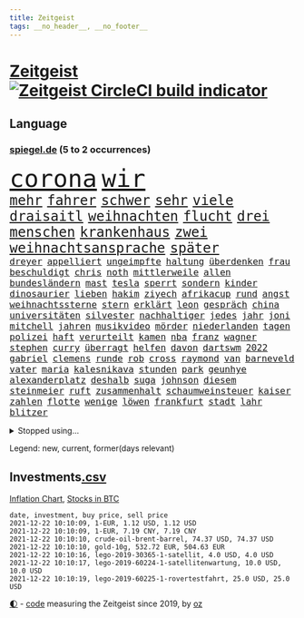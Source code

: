 ```yaml
---
title: Zeitgeist
tags: __no_header__, __no_footer__
---
```


# [Zeitgeist](https://oliz.io/zeitgeist/) [![Zeitgeist CircleCI build indicator](https://circleci.com/gh/ooz/zeitgeist.svg?style=shield)](https://circleci.com/gh/ooz/zeitgeist)

## Language

<h3><a href="https://www.spiegel.de" target="_blank">spiegel.de</a> (5 to 2 occurrences)</h3>
<p style="font-family:monospace">
<span style="font-size:32pt"><a href="news_links.html#corona" class="current">corona</a></span>
<span style="font-size:32pt"><a href="news_links.html#wir" class="current">wir</a></span>
<br>
<span style="font-size:18pt"><a href="news_links.html#mehr" class="current">mehr</a></span>
<span style="font-size:18pt"><a href="news_links.html#fahrer" class="current">fahrer</a></span>
<span style="font-size:18pt"><a href="news_links.html#schwer" class="current">schwer</a></span>
<span style="font-size:18pt"><a href="news_links.html#sehr" class="current">sehr</a></span>
<span style="font-size:18pt"><a href="news_links.html#viele" class="current">viele</a></span>
<span style="font-size:18pt"><a href="news_links.html#draisaitl" class="current">draisaitl</a></span>
<span style="font-size:18pt"><a href="news_links.html#weihnachten" class="current">weihnachten</a></span>
<span style="font-size:18pt"><a href="news_links.html#flucht" class="current">flucht</a></span>
<span style="font-size:18pt"><a href="news_links.html#drei" class="current">drei</a></span>
<span style="font-size:18pt"><a href="news_links.html#menschen" class="current">menschen</a></span>
<span style="font-size:18pt"><a href="news_links.html#krankenhaus" class="current">krankenhaus</a></span>
<span style="font-size:18pt"><a href="news_links.html#zwei" class="current">zwei</a></span>
<span style="font-size:18pt"><a href="news_links.html#weihnachtsansprache" class="new">weihnachtsansprache</a></span>
<span style="font-size:18pt"><a href="news_links.html#später" class="current">später</a></span>
<br>
<span style="font-size:12pt"><a href="news_links.html#dreyer" class="new">dreyer</a></span>
<span style="font-size:12pt"><a href="news_links.html#appelliert" class="current">appelliert</a></span>
<span style="font-size:12pt"><a href="news_links.html#ungeimpfte" class="current">ungeimpfte</a></span>
<span style="font-size:12pt"><a href="news_links.html#haltung" class="current">haltung</a></span>
<span style="font-size:12pt"><a href="news_links.html#überdenken" class="new">überdenken</a></span>
<span style="font-size:12pt"><a href="news_links.html#frau" class="current">frau</a></span>
<span style="font-size:12pt"><a href="news_links.html#beschuldigt" class="current">beschuldigt</a></span>
<span style="font-size:12pt"><a href="news_links.html#chris" class="current">chris</a></span>
<span style="font-size:12pt"><a href="news_links.html#noth" class="new">noth</a></span>
<span style="font-size:12pt"><a href="news_links.html#mittlerweile" class="current">mittlerweile</a></span>
<span style="font-size:12pt"><a href="news_links.html#allen" class="current">allen</a></span>
<span style="font-size:12pt"><a href="news_links.html#bundesländern" class="current">bundesländern</a></span>
<span style="font-size:12pt"><a href="news_links.html#mast" class="current">mast</a></span>
<span style="font-size:12pt"><a href="news_links.html#tesla" class="current">tesla</a></span>
<span style="font-size:12pt"><a href="news_links.html#sperrt" class="current">sperrt</a></span>
<span style="font-size:12pt"><a href="news_links.html#sondern" class="current">sondern</a></span>
<span style="font-size:12pt"><a href="news_links.html#kinder" class="current">kinder</a></span>
<span style="font-size:12pt"><a href="news_links.html#dinosaurier" class="current">dinosaurier</a></span>
<span style="font-size:12pt"><a href="news_links.html#lieben" class="current">lieben</a></span>
<span style="font-size:12pt"><a href="news_links.html#hakim" class="new">hakim</a></span>
<span style="font-size:12pt"><a href="news_links.html#ziyech" class="new">ziyech</a></span>
<span style="font-size:12pt"><a href="news_links.html#afrikacup" class="new">afrikacup</a></span>
<span style="font-size:12pt"><a href="news_links.html#rund" class="current">rund</a></span>
<span style="font-size:12pt"><a href="news_links.html#angst" class="current">angst</a></span>
<span style="font-size:12pt"><a href="news_links.html#weihnachtssterne" class="new">weihnachtssterne</a></span>
<span style="font-size:12pt"><a href="news_links.html#stern" class="current">stern</a></span>
<span style="font-size:12pt"><a href="news_links.html#erklärt" class="current">erklärt</a></span>
<span style="font-size:12pt"><a href="news_links.html#leon" class="current">leon</a></span>
<span style="font-size:12pt"><a href="news_links.html#gespräch" class="current">gespräch</a></span>
<span style="font-size:12pt"><a href="news_links.html#china" class="current">china</a></span>
<span style="font-size:12pt"><a href="news_links.html#universitäten" class="current">universitäten</a></span>
<span style="font-size:12pt"><a href="news_links.html#silvester" class="current">silvester</a></span>
<span style="font-size:12pt"><a href="news_links.html#nachhaltiger" class="current">nachhaltiger</a></span>
<span style="font-size:12pt"><a href="news_links.html#jedes" class="current">jedes</a></span>
<span style="font-size:12pt"><a href="news_links.html#jahr" class="current">jahr</a></span>
<span style="font-size:12pt"><a href="news_links.html#joni" class="new">joni</a></span>
<span style="font-size:12pt"><a href="news_links.html#mitchell" class="current">mitchell</a></span>
<span style="font-size:12pt"><a href="news_links.html#jahren" class="current">jahren</a></span>
<span style="font-size:12pt"><a href="news_links.html#musikvideo" class="current">musikvideo</a></span>
<span style="font-size:12pt"><a href="news_links.html#mörder" class="current">mörder</a></span>
<span style="font-size:12pt"><a href="news_links.html#niederlanden" class="current">niederlanden</a></span>
<span style="font-size:12pt"><a href="news_links.html#tagen" class="current">tagen</a></span>
<span style="font-size:12pt"><a href="news_links.html#polizei" class="current">polizei</a></span>
<span style="font-size:12pt"><a href="news_links.html#haft" class="current">haft</a></span>
<span style="font-size:12pt"><a href="news_links.html#verurteilt" class="current">verurteilt</a></span>
<span style="font-size:12pt"><a href="news_links.html#kamen" class="current">kamen</a></span>
<span style="font-size:12pt"><a href="news_links.html#nba" class="current">nba</a></span>
<span style="font-size:12pt"><a href="news_links.html#franz" class="current">franz</a></span>
<span style="font-size:12pt"><a href="news_links.html#wagner" class="current">wagner</a></span>
<span style="font-size:12pt"><a href="news_links.html#stephen" class="current">stephen</a></span>
<span style="font-size:12pt"><a href="news_links.html#curry" class="new">curry</a></span>
<span style="font-size:12pt"><a href="news_links.html#überragt" class="current">überragt</a></span>
<span style="font-size:12pt"><a href="news_links.html#helfen" class="current">helfen</a></span>
<span style="font-size:12pt"><a href="news_links.html#davon" class="current">davon</a></span>
<span style="font-size:12pt"><a href="news_links.html#dartswm" class="current">dartswm</a></span>
<span style="font-size:12pt"><a href="news_links.html#2022" class="current">2022</a></span>
<span style="font-size:12pt"><a href="news_links.html#gabriel" class="current">gabriel</a></span>
<span style="font-size:12pt"><a href="news_links.html#clemens" class="current">clemens</a></span>
<span style="font-size:12pt"><a href="news_links.html#runde" class="current">runde</a></span>
<span style="font-size:12pt"><a href="news_links.html#rob" class="new">rob</a></span>
<span style="font-size:12pt"><a href="news_links.html#cross" class="new">cross</a></span>
<span style="font-size:12pt"><a href="news_links.html#raymond" class="new">raymond</a></span>
<span style="font-size:12pt"><a href="news_links.html#van" class="current">van</a></span>
<span style="font-size:12pt"><a href="news_links.html#barneveld" class="new">barneveld</a></span>
<span style="font-size:12pt"><a href="news_links.html#vater" class="current">vater</a></span>
<span style="font-size:12pt"><a href="news_links.html#maria" class="current">maria</a></span>
<span style="font-size:12pt"><a href="news_links.html#kalesnikava" class="new">kalesnikava</a></span>
<span style="font-size:12pt"><a href="news_links.html#stunden" class="current">stunden</a></span>
<span style="font-size:12pt"><a href="news_links.html#park" class="current">park</a></span>
<span style="font-size:12pt"><a href="news_links.html#geunhye" class="new">geunhye</a></span>
<span style="font-size:12pt"><a href="news_links.html#alexanderplatz" class="current">alexanderplatz</a></span>
<span style="font-size:12pt"><a href="news_links.html#deshalb" class="current">deshalb</a></span>
<span style="font-size:12pt"><a href="news_links.html#suga" class="current">suga</a></span>
<span style="font-size:12pt"><a href="news_links.html#johnson" class="current">johnson</a></span>
<span style="font-size:12pt"><a href="news_links.html#diesem" class="current">diesem</a></span>
<span style="font-size:12pt"><a href="news_links.html#steinmeier" class="current">steinmeier</a></span>
<span style="font-size:12pt"><a href="news_links.html#ruft" class="current">ruft</a></span>
<span style="font-size:12pt"><a href="news_links.html#zusammenhalt" class="new">zusammenhalt</a></span>
<span style="font-size:12pt"><a href="news_links.html#schaumweinsteuer" class="new">schaumweinsteuer</a></span>
<span style="font-size:12pt"><a href="news_links.html#kaiser" class="new">kaiser</a></span>
<span style="font-size:12pt"><a href="news_links.html#zahlen" class="current">zahlen</a></span>
<span style="font-size:12pt"><a href="news_links.html#flotte" class="current">flotte</a></span>
<span style="font-size:12pt"><a href="news_links.html#wenige" class="current">wenige</a></span>
<span style="font-size:12pt"><a href="news_links.html#löwen" class="current">löwen</a></span>
<span style="font-size:12pt"><a href="news_links.html#frankfurt" class="current">frankfurt</a></span>
<span style="font-size:12pt"><a href="news_links.html#stadt" class="current">stadt</a></span>
<span style="font-size:12pt"><a href="news_links.html#lahr" class="new">lahr</a></span>
<span style="font-size:12pt"><a href="news_links.html#blitzer" class="current">blitzer</a></span>
</p>
<details>
<summary>Stopped using...</summary>
<p class="former" style="font-size:12pt">
ecuador(428) nationen(428) sperre(428) vereinten(428) zeuge(428) alex(427) aussicht(427) körper(427) main(427) reiche(427) seehofer(427) verluste(427) wütet(427) erneute(426) figur(426) führerschein(426) mag(426) maske(426) metern(426) rostock(426) unruhen(426) wehrt(426) amerikanische(425) beschreibt(425) gemeinden(425) jünger(425) michelle(425) verzweifelt(425) aufgefallen(424) besseren(424) erwägt(424) lebensmittel(424) priester(424) befindet(423) demonstranten(423) diskriminiert(423) france(423) frieden(423) gründer(423) neueste(423) paare(423) attentat(422) auskommen(422) behinderung(422) emma(422) entdeckung(422) innenministerium(422) philippinen(422) sprengstoff(422) standort(422) terrormiliz(422) you(422) zweitligist(422) atlantik(421) attackieren(421) brutale(421) csuchef(421) ermöglicht(421) erstaunlich(421) filialen(421) früherer(421) hungerstreik(421) islamistischen(421) lakers(421) queen(421) spektakulär(421) umstrittener(421) verlust(421) zwillinge(421) a2(420) amerika(420) ankommt(420) anscheinend(420) berg(420) dauerhaft(420) demonstrieren(420) gefährlicher(420) gefüllt(420) gekostet(420) konkurrenten(420) kranke(420) löste(420) schlechter(420) schriftstellerin(420) verbot(420) weshalb(420) ärgert(420) 29(419) gast(419) gelegt(419) künstlerin(419) oberbürgermeister(419) richtige(419) spdgesundheitsexperte(419) untersuchungen(419) videobotschaft(419) zverev(419) ärzten(419) abgesetzt(418) ausländische(418) bahnhof(418) gewaltsam(418) mütter(418) niederländische(418) rock(418) schmerzen(418) steigender(418) treten(418) usgericht(418) übersicht(418) ausreichend(417) eingesetzt(417) online(417) organisationen(417) regensburg(417) sinnvoll(417) blockade(416) hölle(416) kämpfe(416) coronabeschränkungen(415) einzudämmen(415) kryptowährung(415) schlagzeilen(415) schwanger(415) shutdown(415) stammt(415) verlängerung(415) 81(414) forderte(414) fußballprofi(414) islamischen(414) taugt(414) usamerikaner(414) crew(413) gebrochen(413) salzburg(413) smith(413) störung(413) 10000(412) 2011(412) euparlament(412) kämpfer(412) offenen(412) rechtliche(412) schulze(412) stadion(412) anlagen(411) männliche(411) philipp(411) qualifikation(411) triumph(411) debakel(410) fragt(410) islamisten(410) sichergestellt(410) trieb(410) unzählige(410) 23(409) schwachen(409) terroristischen(409) venezuela(409) beiträge(408) can(408) coronaschutz(408) elektrische(408) hob(408) krawallen(408) lkwfahrer(408) voraussetzungen(408) gesamten(407) manipulierte(407) beschuldigten(406) einnahmen(406) eurecht(406) nerven(406) unterschied(405) vaters(405) womit(405) spektakuläre(404) berühmte(403) green(403) methoden(403) vermeintlichen(403) verfassungswidrig(402) juristen(401) königin(401) meines(401) stieß(401) änderungen(401) eigenem(400) erfinder(400) nationalen(400) tennisprofi(400) astronauten(399) familienberater(399) glaubwürdigkeit(399) mobile(399) sydney(399) verhandeln(399) angehörigen(398) favorit(398) vermissen(398) älter(398) nennen(397) ute(397) not(396) feuert(395) gouverneur(395) jacob(395) justin(395) landet(395) text(395) folter(394) gefühl(394) spaltet(394) startete(394) niederländischen(393) fließen(392) holte(392) justizminister(392) stahl(392) bier(391) klimaziele(391) abermals(390) vermissten(390) zuspruch(390) verträge(389) vorgeführt(389) reus(388) sprung(388) automatisch(387) niedrig(387) rutschte(387) benötigen(386) gesetzliche(386) kanaren(386) jurist(385) lebensgefährlich(385) 47(384) afghanische(384) app(384) skizziert(384) unmittelbar(383) georg(382) staatlichen(382) vorherrschaft(382) gerieten(381) mutation(381) kanadas(380) verpflichten(380) 6000(379) annäherung(379) senioren(379) verlegen(379) beendete(378) palmer(378) voraussichtlich(377) vergehen(376) sophie(375) ausgaben(373) betrieben(373) stellenabbau(373) coronajahr(372) strukturen(369) empfinden(368) konzert(368) superwahljahr(367) dämpft(364) clooney(361) theoretisch(361) janet(358) yellen(358) reihen(357) psychischen(356) titelkampf(356) stabil(355) zusätzliche(355) rückte(354) berührt(353) befunden(350) lidl(350) berühmtes(347) liter(346) coronawochenüberblick(343) bundestagsabgeordnete(342) kopfverletzungen(341) curevac(340) 15jährige(339) freigelassen(335) erneuerbare(334) abgrund(332) entgehen(329) impft(327) hergestellt(319) langjährige(318) zustimmen(316) rasche(315) glasgow(313) polizeibeamte(313) amazons(309) wucht(309) haut(306) klappen(305) viral(303) lenkt(302) el(301) rüdiger(300) extremwetter(297) ungemütlich(296) grab(293) heutige(293) sparkassen(292) ausländer(290) hubert(290) fragwürdige(289) vereint(287) verlusten(287) impfschutz(286) magische(282) notstand(281) unzureichend(280) zusammenbruch(280) urteile(279) 4000(278) objekte(278) palästinensern(278) wolken(278) todesursache(277) missbrauchsvorwürfen(276) begleitete(269) bestsellerautor(267) abgewehrt(266) fußballerinnen(265) stadien(262) tvinterview(259) maskendeals(258) athen(257) erledigt(255) erteilte(254) zugspitze(253) geheiratet(251) erlaubnis(250) bosch(247) charité(247) fraktionen(246) 2001(245) kleinflugzeug(242) unterschiedliche(242) bedankte(240) fonds(239) gelitten(239) airline(236) landesverband(235) fühle(234) gerungen(233) spürt(231) lebensgefährliche(229) wüste(228) charles(226) statistik(224) linda(221) klimaaktivisten(220) niemandem(220) bka(217) umwelthilfe(216) afghanischen(215) entschädigungen(211) bundeswehrhelfer(210) holz(210) anfangs(207) moldau(207) cotrainer(206) jahrelanger(206) jugendärzte(205) schnellstmöglich(205) großkonzerne(204) berechnungen(203) vorreiter(202) 32jähriger(201) zurückzukehren(201) set(199) plastik(198) historikerin(197) kreise(196) dorthin(194) bezeichnen(190) fünften(190) lernrückstände(189) pop(189) tennisstar(189) fed(188) neunjähriger(187) 47jähriger(186) misstrauen(185) erpresst(184) angeschlagene(182) westjordanland(182) monaco(181) zurückschicken(181) finger(180) zuwanderung(179) müll(178) aachen(177) sudan(177) anhaltende(176) klaut(176) knochen(176) vereinbaren(176) unterstützern(175) fachkräftemangel(174) nashville(174) sechzigerjahre(174) banden(173) regenfälle(170) südchinesisches(169) ölpreis(168) europameister(167) forscherinnen(167) indigene(167) schultern(167) traditionelle(166) weigerte(166) wenigsten(166) finde(165) schäumt(165) verdi(164) entsorgt(163) fluggesellschaften(162) parteispitze(162) ausschnitte(161) amthor(160) djoković(160) rechtswidrig(160) spezialeinheit(160) staatschefs(159) 1962(158) azubis(158) gerüchten(158) beteuert(157) ewigkeit(157) farmer(156) straftat(156) chemnitz(154) mögen(154) serbe(154) spitzenkandidat(154) spitzenpolitiker(154) uganda(154) zuschauerinnen(153) vormundschaft(152) boote(151) lkwanhänger(151) schrumpft(151) danny(150) kurzzeitig(150) totschlag(149) tugenden(149) verteidigungsminister(147) erhebung(145) aufzubauen(144) drogenbanden(144) selbstmordanschlag(144) umweltverbände(144) beschuldigen(143) dschihad(143) übersee(143) anmelden(142) glückliche(142) spielerin(142) versteck(140) fläche(139) terrorgruppe(139) tusk(138) attackierte(136) evakuierungen(136) aufruhr(135) bedankt(134) deklassiert(134) technischen(134) vorläufige(134) karrierecoach(133) voelchert(133) bakterien(132) zähne(132) kyrgios(130) sichtbar(130) korruptionsermittlungen(129) litt(129) ostseepipeline(129) aufenthalt(128) weltranglistenerste(128) führten(127) lebron(127) zehnte(127) vorgeschlagen(126) ahrtal(125) milliardengeschäft(125) wiederaufbau(125) y(124) kenne(123) slam(123) menschenrechtsaktivisten(122) ngos(122) schießerei(122) deutschsprachigen(121) labore(121) räder(121) anschluss(120) erfolgreichste(120) ted(120) usnotenbank(120) 2004(119) entlastung(119) krisenmanagement(119) erzeugen(118) gelohnt(118) hörte(117) klassischen(117) staatsmedien(117) rückendeckung(116) vorfahrt(116) nachträglich(115) philippinische(115) äußerung(115) crews(114) geschwommen(114) manhattan(114) bereitete(113) grand(113) amal(112) deckte(112) gemeint(112) transportieren(112) mordermittlungen(111) zeichnen(111) tarifstreit(110) umkämpften(110) dirk(109) erbeutete(109) hallo(109) jahrzehnt(109) fiskus(108) funktionen(108) genervt(108) privilegien(108) weggefährten(108) beobachter(107) lauf(107) bürgerlichen(106) folgenschweren(106) gegensteuern(106) stralsund(106) 90/die(105) materialengpässen(105) fatale(104) stehlen(104) rast(103) stipendium(103) widerstands(103) feinstaub(102) demokrat(101) stone(101) plante(100) stur(100) energiepreise(99) krankenschwester(99) resistenter(99) jahn(98) landsleuten(98) akkus(97) doha(97) favoritin(97) mythen(97) kohleausstieg(96) begegnung(95) gebrannt(95) verstecken(95) kanadische(94) tarantino(94) vollen(94) abholzung(92) auffrischungsimpfung(92) bedanken(92) entfliehen(92) erkannt(92) sandberg(92) schürt(92) tränengas(92) kabuler(91) mercedespilot(91) tennessee(91) unterschiedlicher(91) verknüpft(91) verletzten(91) prämie(90) arbeitsmigranten(89) ausfälle(89) eindeutig(89) erbeuteten(89) gräben(89) lake(89) marianne(89) mustang(89) gegentreffer(88) harris(88) impfdurchbruch(88) kamala(88) models(88) musikerinnen(88) sozial(88) stewart(88) telekommunikationsgesetz(88) vielmehr(88) wright(88) zuschuss(88) alonso(87) ausreisen(87) bauten(87) besiegelte(87) exfreundin(87) fernando(87) kabarettist(87) kennenlernte(87) lutz(87) notenbankchef(87) olympique(87) rettungsflieger(87) schau(87) bayerischer(86) südchinesischen(86) demokratin(85) filip(85) kostić(85) kurios(85) offizier(85) opportunisten(85) staatsanwalt(85) taxi(85) besessen(84) francisco(84) katastrophalen(84) posierte(84) tante(84) teroddes(84) verbliebenen(84) vergnügen(84) gesundheitsämter(83) sabitzer(83) vakuum(83) vorgeladen(83) allergie(82) autobiografie(82) bemerkenswert(82) freigeben(82) operieren(82) rockergruppe(82) schädliche(82) weltberühmt(82) üppiges(82) geschäftsrisiko(81) ausschreibung(80) erhielten(80) infektionsschutzgesetzes(80) rhythmus(80) semester(80) verfrühstückt(80) überdeckt(80) enteignungen(79) gefährte(79) leitplanke(79) milch(79) aufgehängt(78) fock(78) gesteuert(78) gorch(78) gordon(78) kalten(78) lka(78) lyon(78) usraumfahrtbehörde(78) a3(77) beigetragen(77) faktencheck(77) getöteten(77) müde(77) sämtliche(77) wiesen(77) gesetzentwurf(76) habt(76) messe(76) startplatz(76) vermittelte(76) 12000(75) flickenteppich(75) gesessen(75) kaufmann(75) markiert(75) salvador(75) schmerzt(75) zellen(75) fernzüge(74) fracht(74) geladen(74) lebensmittelfirmen(74) mako(74) mäzen(74) paketbomben(74) unterziehen(74) üppig(74) abordnung(73) csuvorsitzenden(73) dokumentiert(73) ehepaars(73) knapper(73) mexikanische(73) provisionen(73) deckeln(72) irrtümer(72) klartext(72) parteiausschlussverfahren(72) unentschlossene(71) draufgänger(70) fahrräder(70) fälschung(70) gaul(70) gedachten(70) günes(70) kostic(70) orbit(70) pausieren(70) straft(70) tabellenspitze(70) befragen(69) daniil(69) gangster(69) gemobbt(69) medwedew(69) verordnete(69) zuschlagen(69) übertragung(69) armbrust(68) barça(68) bottas(68) jackpot(68) kulturpolitik(68) landtagswahl(68) mordverdacht(68) märkte(68) pfeil(68) trage(68) unionsanhänger(68) valtteri(68) auftritten(67) beeinflusst(67) begünstigt(67) euparlamentarier(67) geliebten(67) massenweise(67) rothko(67) schäfer(67) epic(66) feministin(66) games(66) heikle(66) hinunter(66) ungebrochene(66) zündeten(66) isanhängerin(65) kleinere(65) schneidet(65) unoklimagipfel(65) abgeschaltet(64) gepäck(64) heizungen(64) komfortabler(64) radsportstar(64) schnaps(64) verteuerten(64) dreieck(63) finanzministerin(63) freistoßtor(63) gestiegener(63) antwortet(62) brockmann(62) frauenfeindliche(62) höhle(62) maori(62) nö(62) unauffällig(62) aufholjagd(61) aussichten(61) belangt(61) beruhigen(61) demut(61) fußballbund(61) hitzlsperger(61) urheber(61) europatour(60) exkanzlers(60) feuers(60) fuest(60) gelebt(60) gestochen(60) harald(60) ifopräsident(60) kiloweise(60) kindesmissbrauchs(60) rückschlägen(60) allermeisten(59) außergewöhnlichen(59) haftrichter(59) psychologie(59) spürbare(59) tatverdacht(59) zugehen(59) zusammenstößen(59) fahrgäste(58) ganzer(58) mix(58) unogipfel(58) beurteilt(57) gaspreis(57) getötete(57) laughing(57) vornamen(57) waghalsige(57) weingenuss(57) 35000(56) erwärmung(56) grenzschützer(56) kleinsten(56) präsidentschaftskandidat(56) reindl(56) teures(56) allheilmittel(55) fahrgast(55) krankenkassen(55) natostaaten(55) schalteten(55) theologe(55) zahnarzt(55) natalie(54) price(54) 289(53) hey(53) oberösterreich(53) skeptischen(53) vorausgesetzt(53) zersetzen(53) volksfesten(52) definiert(51) ellisbextor(51) makellos(51) 135(50) erneutes(50) immobilienkonzernen(50) taiwans(50) weizen(50) detonation(49) entzweit(49) frances(49) osteuropa(49) strauchelnden(49) atp(48) bewerten(48) entwicklungskosten(48) erforschen(48) filmbranche(48) männlich(48) schmieden(48) verfällt(48) wahlergebnis(48) angehoben(47) bieber(47) naturschützer(47) rückweg(47) awoniyi(46) bernard(46) bewachen(46) damaliger(46) geltendes(46) grenzgebiet(46) intern(46) lindern(46) misshandlungen(46) nirgends(46) segelschulschiff(46) taiwo(46) weitesten(46) buchungszahlen(45) bussen(45) erzeugerpreise(45) gravierend(45) importieren(45) negativem(45) zugefügt(45) zulauf(45) eingedrungen(44) ransomware(44) zittern(44) 59jähriger(43) mies(43) rotterdam(43) arbeitsrechtlerin(42) eon(42) neuausrichtung(42) sauer(42) unheilbar(42) weiterentwicklung(42) benutzt(41) bundeswirtschaftsminister(41) charlène(41) diktators(41) doppel(41) fürstin(41) koalitionäre(41) verzückt(41) zukunftsvision(41) drogenpolitik(40) erneuern(40) irrfahrt(40) scherz(40) schwächen(40) cduspitze(39) faktisch(39) nochkanzlerin(39) steine(39) zutaten(39) cannabislegalisierung(38) strafvollzug(38) trainerteam(38) ubs(38) ölkrise(38) aktivitäten(37) anreisen(37) freundlichen(37) legalisiert(37) wasseroberfläche(37) fidel(36) rüttelt(36) schädigen(36) unzulässig(36) votierten(36) watford(36) überrollt(36) besorgen(35) brandenburgs(35) ecuadors(35) feiertag(35) masked(35) schlagartig(35) singer(35) stangen(35) verschwundenen(35) bukele(34) medizinische(34) nayib(34) stemmte(34) vaterland(34) widersprach(34) dieselbe(33) rechtspopulisten(33) videokonferenz(33) bereichen(32) caracas(32) krönt(32) nackten(32) telefonierte(32) üppige(32) duft(31) euland(31) freiburger(31) naiven(31) nebel(31) russisches(31) weltklimakonferenz(31) achterbahn(30) außenpolitische(30) feministinnen(30) geldsegen(30) haufen(30) montagmorgen(30) euvergleich(29) pazifikküste(29) radikalislamische(29) ablenken(28) bannon(28) championsleaguesaison(28) houston(28) irakische(28) zertifizierung(28) alec(27) baldwin(27) bundestagspräsidentin(27) einflussreichen(27) hamdok(27) kamerafrau(27) tödlichem(27) wehmut(27) abfeuerte(26) beutezug(26) halyna(26) hutchins(26) rust(26) genügte(25) motors(25) sono(25) superreichen(25) gesundheitszustand(24) ausverkauft(23) genetische(23) trophäe(23) klopfen(22) professor(22) reporterin(22) auflösung(21) fasziniert(21) finals(21) geringen(21) hausärzte(21) irgendwas(21) lebendig(21) nervös(21) tennisspielerin(21) verbirgt(21) zeichner(21) aufgehalten(20) beibehalten(20) erpresser(20) filmt(20) französin(20) netflixserie(20) stipendien(20) impfstoffs(19) krankenhausaufenthalt(19) championsleaguepartie(18) durchschnittliche(18) klimagipfels(18) legalen(18) maya(18) nachhaltigkeit(18) versendet(18) wach(18) zhan(18) zhang(18) abschlusserklärung(17) begibt(17) fünfzigerjahren(17) angespannten(16) buhlen(16) bundesarbeitsministerium(16) coronachaos(16) entworfen(16) ernte(16) gletschern(16) gunnar(16) kriminalität(16) organisierte(16) paraguay(16) solskjær(16) sportlichen(16) usrepublikaner(16) verkündeten(16) afdstimmen(15) angstgegner(15) betitelt(15) cop26(15) löfven(15) massenprotesten(15) rudolf(15) xavi(15) überraschenden(15) jagte(14) kartoffeln(14) mexikanischen(14) rauswerfen(14) schwarzmarkt(14) verhandlungsrunde(14) zukünftigen(14) billionenschweres(13) coronaberichterstattung(13) cricket(13) für(13) gemälde(13) nflprofi(13) nordhessen(13) regenwaldes(13) sammlung(13) statistiker(13) verlagert(13) billionenpaket(12) chipmangels(12) deckelung(12) falk(12) klinischen(12) korrekt(12) schlimmen(12) tröstet(12) völker(12) wahnsinnig(12) belavia(11) regierungen(11) verbraucherzentralen(11) verteuerung(11)
</p>
</details>
<p>Legend: <span class="new">new</span>, <span class="current">current</span>, <span class="former">former(days relevant)</span></p>

## Investments[.csv](investments.csv)

[Inflation Chart](https://inflationchart.com),
[Stocks in BTC](https://stonksinbtc.xyz/)

```
date, investment, buy price, sell price
2021-12-22 10:10:09, 1-EUR, 1.12 USD, 1.12 USD
2021-12-22 10:10:09, 1-EUR, 7.19 CNY, 7.19 CNY
2021-12-22 10:10:10, crude-oil-brent-barrel, 74.37 USD, 74.37 USD
2021-12-22 10:10:10, gold-10g, 532.72 EUR, 504.63 EUR
2021-12-22 10:10:16, lego-2019-30365-1-satellit, 4.0 USD, 4.0 USD
2021-12-22 10:10:17, lego-2019-60224-1-satellitenwartung, 10.0 USD, 10.0 USD
2021-12-22 10:10:19, lego-2019-60225-1-rovertestfahrt, 25.0 USD, 25.0 USD
```

<footer>
<a href="javascript:toggleTheme()" class="nav">🌓</a>
- <a href="https://github.com/ooz/zeitgeist">code</a> measuring the Zeitgeist since 2019, by <a href="https://oliz.io">oz</a>
</footer>
